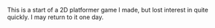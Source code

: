 This is a start of a 2D platformer game I made, but lost interest in quite quickly. I may return to it one day.
